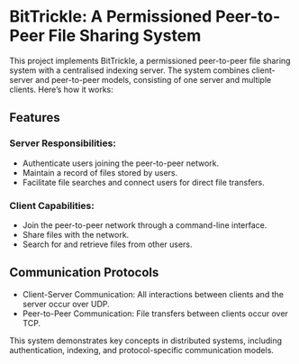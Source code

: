 # BitTrickle: A Permissioned Peer-to-Peer File Sharing System

This project implements BitTrickle, a permissioned peer-to-peer file sharing system with a centralised indexing server. The system combines client-server and peer-to-peer models, consisting of one server and multiple clients. Here’s how it works:

## Features
### Server Responsibilities:
- Authenticate users joining the peer-to-peer network.
- Maintain a record of files stored by users.
- Facilitate file searches and connect users for direct file transfers.

### Client Capabilities:
- Join the peer-to-peer network through a command-line interface.
- Share files with the network.
- Search for and retrieve files from other users.
  
## Communication Protocols
- Client-Server Communication: All interactions between clients and the server occur over UDP.
- Peer-to-Peer Communication: File transfers between clients occur over TCP.

This system demonstrates key concepts in distributed systems, including authentication, indexing, and protocol-specific communication models.
